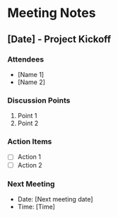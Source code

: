 # Meeting Notes

## [Date] - Project Kickoff
### Attendees
- [Name 1]
- [Name 2]

### Discussion Points
1. Point 1
2. Point 2

### Action Items
- [ ] Action 1
- [ ] Action 2

### Next Meeting
- Date: [Next meeting date]
- Time: [Time]